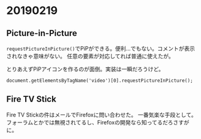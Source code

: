 # 20190219
## Picture-in-Picture
``requestPictureInPicture()``でPiPができる。便利…でもない。コメントが表示されなきゃ意味がない。
任意の要素が対応してれば普通に使えたが。

とりあえずPiPアイコンを作るのが面倒。実装は一瞬だろうけど。

```
document.getElementsByTagName('video')[0].requestPictureInPicture();
```

##  Fire TV Stick
Fire TV Stickの件はメールでFirefoxに問い合わせた。
一番気楽な手段として。フォーラムとかでは無視されてるし、Firefoxの開発なら知ってるだろさすがに。
